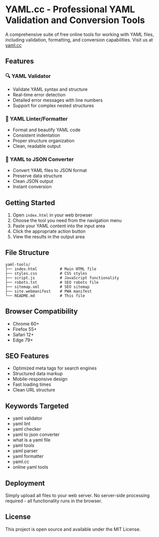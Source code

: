 # YAML.cc - Professional YAML Validation and Conversion Tools

A comprehensive suite of free online tools for working with YAML files, including validation, formatting, and conversion capabilities. Visit us at [yaml.cc](https://yaml.cc)

## Features

### 🔍 YAML Validator
- Validate YAML syntax and structure
- Real-time error detection
- Detailed error messages with line numbers
- Support for complex nested structures

### 🎨 YAML Linter/Formatter
- Format and beautify YAML code
- Consistent indentation
- Proper structure organization
- Clean, readable output

### 🔄 YAML to JSON Converter
- Convert YAML files to JSON format
- Preserve data structure
- Clean JSON output
- Instant conversion

## Getting Started

1. Open `index.html` in your web browser
2. Choose the tool you need from the navigation menu
3. Paste your YAML content into the input area
4. Click the appropriate action button
5. View the results in the output area

## File Structure

```
yaml-tools/
├── index.html          # Main HTML file
├── styles.css          # CSS styles
├── script.js           # JavaScript functionality
├── robots.txt          # SEO robots file
├── sitemap.xml         # SEO sitemap
├── site.webmanifest    # PWA manifest
└── README.md           # This file
```

## Browser Compatibility

- Chrome 60+
- Firefox 55+
- Safari 12+
- Edge 79+

## SEO Features

- Optimized meta tags for search engines
- Structured data markup
- Mobile-responsive design
- Fast loading times
- Clean URL structure

## Keywords Targeted

- yaml validator
- yaml lint
- yaml checker
- yaml to json converter
- what is a yaml file
- yaml tools
- yaml parser
- yaml formatter
- yaml.cc
- online yaml tools

## Deployment

Simply upload all files to your web server. No server-side processing required - all functionality runs in the browser.

## License

This project is open source and available under the MIT License.
